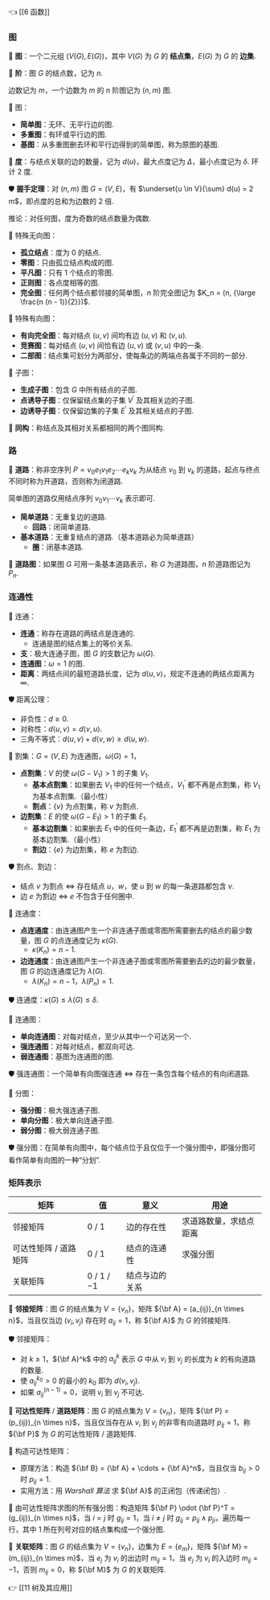 👈 [[6 函数]]

### 图

💎 **图**：一个二元组 $(V(G),E(G))$，其中 $V(G)$ 为 $G$ 的 **结点集**，$E(G)$ 为 $G$ 的 **边集**.

💎 **阶**：图 $G$ 的结点数，记为 $n$.

边数记为 $m$，一个边数为 $m$ 的 $n$ 阶图记为 $(n,m)$ 图.

💎 图：

- **简单图**：无环、无平行边的图.
- **多重图**：有环或平行边的图.
- **基图**：从多重图删去环和平行边得到的简单图，称为原图的基图.

💎 **度**：与结点关联的边的数量，记为 $d(u)$，最大点度记为 $\Delta$，最小点度记为 $\delta$. 环计 $2$ 度.

🛡️ **握手定理**：对 $(n,m)$ 图 $G = (V,E)$，有 $\underset{u \in V}{\sum} d(u) = 2 m$，即点度的总和为边数的 $2$ 倍.

推论：对任何图，度为奇数的结点数量为偶数.

💎 特殊无向图：

- **孤立结点**：度为 $0$ 的结点.
- **零图**：只由孤立结点构成的图.
- **平凡图**：只有 $1$ 个结点的零图.
- **正则图**：各点度相等的图.
- **完全图**：任何两个结点都邻接的简单图，$n$ 阶完全图记为 $K_n = (n, {\large \frac{n (n - 1)}{2}})$.

💎 特殊有向图：

- **有向完全图**：每对结点 $(u,v)$ 间均有边 $(u,v)$ 和 $(v,u)$.
- **竞赛图**：每对结点 $(u,v)$ 间恰有边 $(u,v)$ 或 $(v,u)$ 中的一条.
- **二部图**：结点集可划分为两部分，使每条边的两端点各属于不同的一部分.

💎 子图：

- **生成子图**：包含 $G$ 中所有结点的子图.
- **点诱导子图**：仅保留结点集的子集 $V^\prime$ 及其相关边的子图.
- **边诱导子图**：仅保留边集的子集 $E^\prime$ 及其相关结点的子图.

💎 **同构**：称结点及其相对关系都相同的两个图同构.

### 路

💎 **道路**：称非空序列 $P = v_0 e_1 v_1 e_2 \cdots e_k v_k$ 为从结点 $v_0$ 到 $v_k$ 的道路，起点与终点不同时称为开道路，否则称为闭道路.

简单图的道路仅用结点序列 $v_0 v_1 \cdots v_k$ 表示即可.

- **简单道路**：无重复边的道路.
	- **回路**：闭简单道路.
- **基本道路**：无重复结点的道路.（基本道路必为简单道路）
	- **圈**：闭基本道路.

💎 **道路图**：如果图 $G$ 可用一条基本道路表示，称 $G$ 为道路图，$n$ 阶道路图记为 $P_n$.

### 连通性

💎 连通：

- **连通**：称存在道路的两结点是连通的.
	- 连通是图的结点集上的等价关系.
- **支**：极大连通子图，图 $G$ 的支数记为 $\omega(G)$.
- **连通图**：$\omega = 1$ 的图.
- **距离**：两结点间的最短道路长度，记为 $d \langle u,v \rangle$，规定不连通的两结点距离为 $\infty$.

🛡️ 距离公理：

- 非负性：$d \geqslant 0$.
- 对称性：$d \langle u,v \rangle = d \langle v,u \rangle$.
- 三角不等式：$d \langle u,v \rangle + d \langle v,w \rangle \geqslant d \langle u,w \rangle$.

💎 割集：$G = (V, E)$ 为连通图，$\omega(G) = 1$，

- **点割集**：$V$ 的使 $\omega(G - V_1) > 1$ 的子集 $V_1$.
	- **基本点割集**：如果删去 $V_1$ 中的任何一个结点，$V_1^\prime$ 都不再是点割集，称 $V_1$ 为基本点割集.（最小性）
	- **割点**：$\{v\}$ 为点割集，称 $v$ 为割点.
- **边割集**：$E$ 的使 $\omega(G - E_1) > 1$ 的子集 $E_1$.
	- **基本边割集**：如果删去 $E_1$ 中的任何一条边，$E_1^\prime$ 都不再是边割集，称 $E_1$ 为基本边割集.（最小性）
	- **割边**：$\{e\}$ 为边割集，称 $e$ 为割边.

🛡️ 割点、割边：

- 结点 $v$ 为割点 $\iff$ 存在结点 $u$，$w$，使 $u$ 到 $w$ 的每一条道路都包含 $v$.
- 边 $e$ 为割边 $\iff$ $e$ 不包含于任何圈中.

💎 连通度：

- **点连通度**：由连通图产生一个非连通子图或零图所需要删去的结点的最少数量，图 $G$ 的点连通度记为 $\kappa(G)$.
	- $\kappa(K_n) = n - 1$.
- **边连通度**：由连通图产生一个非连通子图或零图所需要删去的边的最少数量，图 $G$ 的边连通度记为 $\lambda(G)$.
	- $\lambda(K_n) = n - 1$，$\lambda(P_n) = 1$.

🛡️ 连通度：$\kappa(G) \leqslant \lambda(G) \leqslant \delta$.

💎 连通图：

- **单向连通图**：对每对结点，至少从其中一个可达另一个.
- **强连通图**：对每对结点，都双向可达.
- **弱连通图**：基图为连通图的图.

🛡️ 强连通图：一个简单有向图强连通 $\iff$ 存在一条包含每个结点的有向闭道路.

💎 分图：

- **强分图**：极大强连通子图.
- **单向分图**：极大单向连通子图.
- **弱分图**：极大弱连通子图.

🛡️ 强分图：在简单有向图中，每个结点位于且仅位于一个强分图中，即强分图可看作简单有向图的一种“分划”.

### 矩阵表示

| 矩阵 | 值 | 意义 | 用途 |
| ---- | ---- | ---- | ---- |
| 邻接矩阵 | $0$ / $1$ | 边的存在性 | 求道路数量，求结点距离 |
| 可达性矩阵 / 道路矩阵 | $0$ / $1$ | 结点的连通性 | 求强分图 |
| 关联矩阵 | $0$ / $1$ / $-1$ | 结点与边的关系 |  |

💎 **邻接矩阵**：图 $G$ 的结点集为 $V = \{v_n\}$，矩阵 ${\bf A} = (a_{ij})_{n \times n}$，当且仅当边 $(v_i, v_j)$ 存在时 $a_{ij} = 1$，称 ${\bf A}$ 为 $G$ 的邻接矩阵.

🛡️ 邻接矩阵：

- 对 $k \geqslant 1$，${\bf A}^k$ 中的 $a_{ij}^k$ 表示 $G$ 中从 $v_i$ 到 $v_j$ 的长度为 $k$ 的有向道路的数量.
- 使 $a_{ij}^{k_0} > 0$ 的最小的 $k_0$ 即为 $d(v_i, v_j)$.
- 如果 $a_{ij}^{(n - 1)} = 0$，说明 $v_i$ 到 $v_j$ 不可达.

💎 **可达性矩阵** / **道路矩阵**：图 $G$ 的结点集为 $V = \{v_n\}$，矩阵 ${\bf P} = (p_{ij})_{n \times n}$，当且仅当存在从 $v_i$ 到 $v_j$ 的非零有向道路时 $p_{ij} = 1$，称 ${\bf P}$ 为 $G$ 的可达性矩阵 / 道路矩阵.

📍 构造可达性矩阵：

- 原理方法：构造 ${\bf B} = {\bf A} + \cdots + {\bf A}^n$，当且仅当 $b_{ij} > 0$ 时 $p_{ij} = 1$.
- 实用方法：用 *Warshall 算法* 求 ${\bf A}$ 的正闭包（传递闭包）.

📍 由可达性矩阵求图的所有强分图：构造矩阵 ${\bf P} \odot {\bf P}^T = (g_{ij})_{n \times n}$，当 $i = j$ 时 $g_{ij} = 1$，当 $i \neq j$ 时 $g_{ij} = p_{ij} \wedge p_{ji}$，遍历每一行，其中 $1$ 所在列号对应的结点集构成一个强分图.

💎 **关联矩阵**：图 $G$ 的结点集为 $V = \{v_n\}$，边集为 $E = \{e_m\}$，矩阵 ${\bf M} = (m_{ij})_{n \times m}$，当 $e_j$ 为 $v_i$ 的出边时 $m_{ij} = 1$，当 $e_j$ 为 $v_i$ 的入边时 $m_{ij} = -1$，否则 $m_{ij} = 0$，称 ${\bf M}$ 为 $G$ 的关联矩阵.

👉 [[11 树及其应用]]